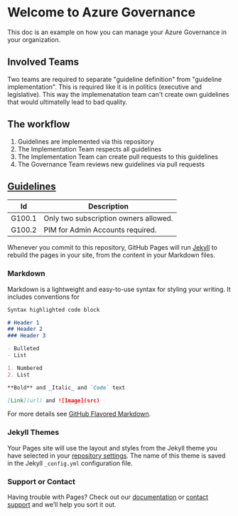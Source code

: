 # Welcome to Azure Governance

This doc is an example on how you can manage your Azure Governance in your organization.

## Involved Teams

Two teams are required to separate "guideline definition" from "guideline implementation". This is required like it is in politics (executive and legislative). This way the implemenatation team can't create own guidelines that would ultimatelly lead to bad quality.

## The workflow

1. Guidelines are implemented via this repository
2. The Implementation Team respects all guidelines
3. The Implementation Team can create pull requests to this guidelines
4. The Governance Team reviews new guidelines via pull requests


## [Guidelines](#guidelines)
Id | Description
------------ | -------------
G100.1 | Only two subscription owners allowed.
G100.2 | PIM for Admin Accounts required.




Whenever you commit to this repository, GitHub Pages will run [Jekyll](https://jekyllrb.com/) to rebuild the pages in your site, from the content in your Markdown files.

### Markdown

Markdown is a lightweight and easy-to-use syntax for styling your writing. It includes conventions for

```markdown
Syntax highlighted code block

# Header 1
## Header 2
### Header 3

- Bulleted
- List

1. Numbered
2. List

**Bold** and _Italic_ and `Code` text

[Link](url) and ![Image](src)
```

For more details see [GitHub Flavored Markdown](https://guides.github.com/features/mastering-markdown/).

### Jekyll Themes

Your Pages site will use the layout and styles from the Jekyll theme you have selected in your [repository settings](https://github.com/ExpertsInside/AzureGovernancePublic/settings/pages). The name of this theme is saved in the Jekyll `_config.yml` configuration file.

### Support or Contact

Having trouble with Pages? Check out our [documentation](https://docs.github.com/categories/github-pages-basics/) or [contact support](https://support.github.com/contact) and we’ll help you sort it out.
